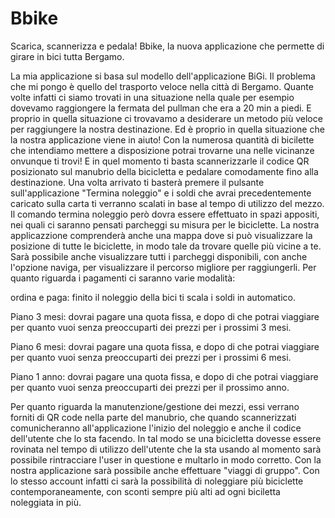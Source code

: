 # Bbike
Scarica, scannerizza e pedala! Bbike, la nuova applicazione che permette di girare in bici tutta Bergamo.

La mia applicazione si basa sul modello dell'applicazione BiGi.
Il problema che mi pongo è quello del trasporto veloce nella città di Bergamo. Quante volte infatti ci siamo trovati in una situazione nella quale per esempio dovevamo raggiongere la fermata del pullman che era a 20 min a piedi. 
E proprio in quella situazione ci trovavamo a desiderare un metodo più veloce per raggiungere la nostra destinazione.
Ed è proprio in quella situazione che la nostra applicazione viene in aiuto! Con la numerosa quantità di bicilette che intendiamo mettere a disposizione potrai trovarne una nelle vicinanze onvunque ti trovi! 
E in quel momento ti basta scannerizzarle il codice QR posizionato sul manubrio della bicicletta e pedalare comodamente fino alla destinazione. 
Una volta arrivato ti basterà premere il pulsante sull'applicazione "Termina noleggio" e i soldi che avrai precedentemente caricato sulla carta ti verranno scalati in base al tempo di utilizzo del mezzo.
Il comando termina noleggio però dovra essere effettuato in spazi appositi, nei quali ci saranno pensati parcheggi su misura per le biciclette.
La nostra applicazzione comprenderà anche una mappa dove si può visualizzare la posizione di tutte le biciclette, in modo tale da trovare quelle più vicine a te. Sarà possibile anche visualizzare tutti i parcheggi disponibili, con anche l'opzione naviga, per visualizzare il percorso migliore per raggiungerli.
Per quanto riguarda i pagamenti ci saranno varie modalità:

ordina e paga: finito il noleggio della bici ti scala i soldi in automatico.

Piano 3 mesi: dovrai pagare una quota fissa, e dopo di che potrai viaggiare per quanto vuoi senza preoccuparti dei prezzi per i prossimi 3 mesi.

Piano 6 mesi: dovrai pagare una quota fissa, e dopo di che potrai viaggiare per quanto vuoi senza preoccuparti dei prezzi per i prossimi 6 mesi.

Piano 1 anno: dovrai pagare una quota fissa, e dopo di che potrai viaggiare per quanto vuoi senza preoccuparti dei prezzi per il prossimo anno.

Per quanto riguarda la manutenzione/gestione dei mezzi, essi verrano forniti di QR code nella parte del manubrio, che quando scannerizzati comunicheranno all'applicazione l'inizio del noleggio e anche il codice dell'utente che lo sta facendo. In tal modo se una bicicletta dovesse essere rovinata nel tempo di utilizzo dell'utente che la sta usando al momento sarà possibile rintracciare l'user in questione e multarlo in modo corretto.
Con la nostra applicazione sarà possibile anche effettuare "viaggi di gruppo". Con lo stesso account infatti ci sarà la possibilità di noleggiare più biciclette contemporaneamente, con sconti sempre più alti ad ogni biciletta noleggiata in più.
